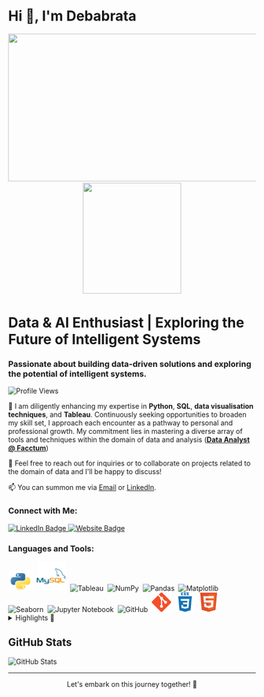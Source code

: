 <h1 align="left">Hi 👋, I'm Debabrata</h1>

<div id="header" align="center">
  <img src="https://media1.giphy.com/media/v1.Y2lkPTc5MGI3NjExaW81MXpqYmo0YmkxN2FpcGx1cGg0ajY2Z2VhY2N2dnVraG9heGJ2NSZlcD12MV9pbnRlcm5hbF9naWZfYnlfaWQmY3Q9Zw/4TtTVTmBoXp8txRU0C/giphy.gif" width="600" height="300" style="display: inline-block;">
  <img src="https://media1.giphy.com/media/v1.Y2lkPTc5MGI3NjExNTRnc2RiYm96ZmZqNzRxOGFtOHd0eHhxancxenI3NzlsMjBuM3dqZiZlcD12MV9pbnRlcm5hbF9naWZfYnlfaWQmY3Q9Zw/HUplkVCPY7jTW/giphy.gif" width="200" height="225" style="display: inline-block;">
</div>

  <h1>Data & AI Enthusiast | Exploring the Future of Intelligent Systems</h1>
  <h3>Passionate about building data-driven solutions and exploring the potential of intelligent systems.</h3>

  <img src="https://komarev.com/ghpvc/?username=Debo0013&color=17A589&style=for-the-badge" alt="Profile Views">
  
  <br/>
  
  🌱 I am diligently enhancing my expertise in <b>Python</b>, <b>SQL</b>, <b>data visualisation techniques</b>, and <b>Tableau</b>. 
  Continuously seeking opportunities to broaden my skill set, I approach each encounter as a pathway to 
  personal and professional growth. My commitment lies in mastering a diverse array of tools and techniques 
  within the domain of data and analysis (<b><u>Data Analyst @ Facctum</u></b>)
  
  💬 Feel free to reach out for inquiries or to collaborate on projects related to the domain of data and I'll be happy to discuss!
  
  📫 You can summon me via [Email](mailto:debodas1333@gmail.com) or [LinkedIn](https://www.linkedin.com/in/debabrata-das-69133222b/).

  <h3>Connect with Me:</h3>
<p>
  <a href="https://www.linkedin.com/in/debabrata-das-69133222b/">
    <img src="https://img.shields.io/badge/-LinkedIn-blue?style=for-the-badge&logo=Linkedin&logoColor=white" alt="LinkedIn Badge">
  </a>
  <a href="https://debo0013.github.io/Portfolio/">
    <img src="https://img.shields.io/badge/-Website-teal?style=for-the-badge" alt="Website Badge">
  </a>
</p>

  <h3>Languages and Tools:</h3>
<div>
  <img src="https://raw.githubusercontent.com/devicons/devicon/master/icons/python/python-original.svg" title="Python"  alt="Python" width="50" height="40"/>&nbsp;
  <img src="https://github.com/devicons/devicon/blob/master/icons/mysql/mysql-original-wordmark.svg" title="MySQL"  alt="MySQL" width="60" height="60"/>&nbsp;
  <img src="https://cdnl.tblsft.com/sites/default/files/pages/tableau_cmyk_2015.png" title="Tableau"  alt="Tableau" width="110" height="30"/>&nbsp;
  <img src="https://upload.wikimedia.org/wikipedia/commons/3/31/NumPy_logo_2020.svg" title="NumPy"  alt="NumPy" width="80" height="40"/>&nbsp;
  <img src="https://upload.wikimedia.org/wikipedia/commons/thumb/e/ed/Pandas_logo.svg/1024px-Pandas_logo.svg.png" title="Pandas"  alt="Pandas" width="80" height="40"/>&nbsp;
  <img src="https://matplotlib.org/3.1.1/_static/logo2_compressed.svg" title="Matplotlib"  alt="Matplotlib" width="90" height="40"/>&nbsp;
  <img src="https://seaborn.pydata.org/_static/logo-wide-lightbg.svg" title="Seaborn"  alt="Seaborn" width="100" height="40"/>&nbsp;
  <img src="https://upload.wikimedia.org/wikipedia/commons/thumb/3/38/Jupyter_logo.svg/663px-Jupyter_logo.svg.png" title="Jupyter Notebook"  alt="Jupyter Notebook" width="50" height="55"/>&nbsp;
  <img src="https://github.githubassets.com/images/modules/logos_page/GitHub-Mark.png" title="GitHub"  alt="GitHub" width="40" height="40"/>&nbsp;
  <img src="https://raw.githubusercontent.com/devicons/devicon/6910f0503efdd315c8f9b858234310c06e04d9c0/icons/git/git-plain.svg" title="Git" alt="Git" width=40 height=40/>&nbsp;
  <img src="https://github.com/devicons/devicon/blob/master/icons/css3/css3-plain-wordmark.svg" title="CSS3" alt="CSS" width="40" height="40"/>&nbsp;
  <img src="https://github.com/devicons/devicon/blob/master/icons/html5/html5-original.svg" title="HTML5" alt="HTML" width="40" height="40"/>&nbsp;
</div>

<details>
   <summary>Highlights 📌</summary>
   <br/>
   <a href="https://github.com/Debo0013/Portfolio">
      <img align="center" src="https://github-readme-stats.vercel.app/api/pin/?username=Debo0013&repo=Portfolio&theme=default" />
   </a>
</details>

  <div align="left">
  <h2>GitHub Stats</h2>
  <img src="https://github-readme-stats.vercel.app/api?&count_private=true&include_all_commits=true&username=Debo0013&show_icons=true&theme=algolia" alt="GitHub Stats">
</div>

----

<p align="center">
  Let's embark on this journey together! 🚀
</p>

